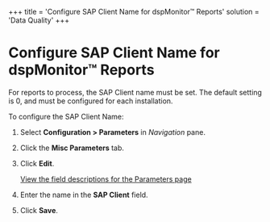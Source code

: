 +++
title = 'Configure SAP Client Name for dspMonitor™ Reports'
solution = 'Data Quality'
+++

# Configure SAP Client Name for dspMonitor™ Reports

For reports to process, the SAP Client name must be set. The default
setting is 0, and must be configured for each installation.

To configure the SAP Client Name:

1.  Select <span style="font-weight: bold;">Configuration \>
    Parameters</span> in
    <span style="font-style: italic;">Navigation</span> pane.

2.  Click the <span style="font-weight: bold;">Misc Parameters</span>
    tab.

3.  Click <span style="font-weight: bold;">Edit</span>.
    
    [View the field descriptions for the Parameters
    page](../Page_Desc/Parameters)

4.  Enter the name in the <span style="font-weight: bold;">SAP
    Client</span> field.

5.  Click <span style="font-weight: bold;">Save</span>.
